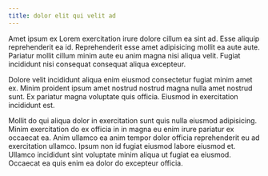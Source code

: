 ```yaml
---
title: dolor elit qui velit ad
---
```


Amet ipsum ex Lorem exercitation irure dolore cillum ea sint ad. Esse aliquip reprehenderit ea id. Reprehenderit esse amet adipisicing mollit ea aute aute. Pariatur mollit cillum minim aute eu anim magna nisi aliqua velit. Fugiat incididunt nisi consequat consequat aliqua excepteur.

Dolore velit incididunt aliqua enim eiusmod consectetur fugiat minim amet ex. Minim proident ipsum amet nostrud nostrud magna nulla amet nostrud sunt. Ex pariatur magna voluptate quis officia. Eiusmod in exercitation incididunt est.

Mollit do qui aliqua dolor in exercitation sunt quis nulla eiusmod adipisicing. Minim exercitation do ex officia in in magna eu enim irure pariatur ex occaecat ea. Anim ullamco ea anim tempor dolor officia reprehenderit eu ad exercitation ullamco. Ipsum non id fugiat eiusmod labore eiusmod et. Ullamco incididunt sint voluptate minim aliqua ut fugiat ea eiusmod. Occaecat ea quis enim ea dolor do excepteur officia.